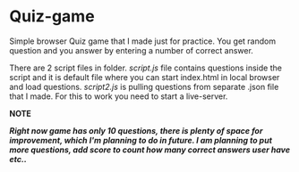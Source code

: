 # Quiz-game

Simple browser Quiz game that I made just for practice. You get random question and you answer by entering a number of correct answer.

There are 2 script files in folder. *script.js* file contains questions inside the script and it is default file where you can start index.html in local browser and load questions.
*script2.js* is pulling questions from separate .json file that I made. For this to work you need to start a live-server.


**NOTE**

***Right now game has only 10 questions, there is plenty of space for improvement, which I'm planning to do in future. I am planning to put more questions, add score to count how many correct answers user have etc..***
